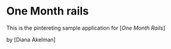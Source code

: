 # One Month rails

This is the pintereting sample application for [*One Month Rails*]

by [Diana Akelman]